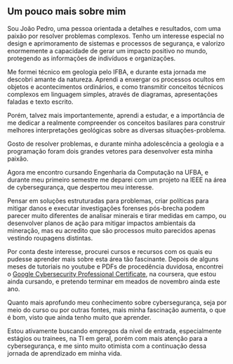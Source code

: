 ## Um pouco mais sobre mim

Sou João Pedro, uma pessoa orientada a detalhes e resultados, com uma paixão por resolver problemas complexos. Tenho um interesse especial no design e aprimoramento de sistemas e processos de segurança, e valorizo enormemente a capacidade de gerar um impacto positivo no mundo, protegendo as informações de indivíduos e organizações.

Me formei técnico em geologia pelo IFBA, e durante esta jornada me descobri amante da natureza. Aprendi a enxergar os processos ocultos em objetos e acontecimentos ordinários, e como transmitir conceitos técnicos complexos em linguagem simples, através de diagramas, apresentações faladas e texto escrito. 

Porém, talvez mais importantemente, aprendi a estudar, e a importância de me dedicar a realmente compreender os conceitos basilares para construir melhores interpretações geológicas sobre as diversas situações-problema.

Gosto de resolver problemas, e durante minha adolescência a geologia e a programação foram dois grandes vetores para desenvolver esta minha paixão.

Agora me encontro cursando Engenharia da Computação na UFBA, e durante meu primeiro semestre me deparei com um projeto na IEEE na área de cybersegurança, que despertou meu interesse.

Pensar em soluções estruturadas para problemas, criar políticas para mitigar danos e executar investigações forenses pós-brecha podem parecer muito diferentes de analisar minerais e tirar medidas em campo, ou desenvolver planos de ação para mitigar impactos ambientais da mineração, mas eu acredito que são processos muito parecidos apenas vestindo roupagens distintas.

Por conta deste interesse, procurei cursos e recursos com os quais eu pudesse aprender mais sobre esta área tão fascinante. Depois de alguns meses de tutoriais no youtube e PDFs de procedência duvidosa, encontrei o [Google Cybersecurity Professional Certificate](https://www.coursera.org/professional-certificates/google-cybersecurity), na coursera, que estou ainda cursando, e pretendo terminar em meados de novembro ainda este ano.

Quanto mais aprofundo meu conhecimento sobre cybersegurança, seja por meio do curso ou por outras fontes, mais minha fascinação aumenta, o que é bom, visto que ainda tenho muito que aprender.

Estou ativamente buscando empregos da nível de entrada, especialmente estágios ou trainees, na TI em geral, porém com mais atenção para a cybersegurança, e me sinto muito otimista com a continuação dessa jornada de aprendizado em minha vida.
